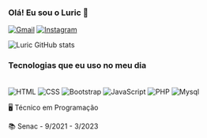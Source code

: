 ### Olá! Eu sou o Luric 👋 
[![Gmail](https://img.shields.io/badge/Gmail-D14836?style=for-the-badge&logo=gmail&logoColor=white
)](mailto:luric.dev@gmail.com)
[![Instagram](https://img.shields.io/badge/Instagram-E4405F?style=for-the-badge&logo=instagram&logoColor=white
)](https://www.instagram.com/luric.dev/)

![Luric GitHub stats](https://github-readme-stats.vercel.app/api?username=iur1dev&show_icons=true&theme=cobalt)
### Tecnologias que eu uso no meu dia
<div style="display: inline-block;"><br>
<img align="center" alt="HTML" src="https://img.shields.io/badge/HTML5-E34F26?style=for-the-badge&logo=html5&logoColor=white">
<img align="center" alt="CSS" src="https://img.shields.io/badge/CSS3-1572B6?style=for-the-badge&logo=css3&logoColor=white">
<img align="center" alt="Bootstrap" src="https://img.shields.io/badge/Bootstrap-563D7C?style=for-the-badge&logo=bootstrap&logoColor=white">
<img align="center" alt="JavaScript" src="https://img.shields.io/badge/JavaScript-F7DF1E?style=for-the-badge&logo=javascript&logoColor=black">
<img align="center" alt="PHP" src="https://img.shields.io/badge/PHP-777BB4?style=for-the-badge&logo=php&logoColor=white">
<img align="center" alt="Mysql" src="https://img.shields.io/badge/MySQL-00000F?style=for-the-badge&logo=mysql&logoColor=white">
</div>
<br>
<p>🖥️ Técnico em Programação</p>

📚 Senac - 9/2021 - 3/2023
